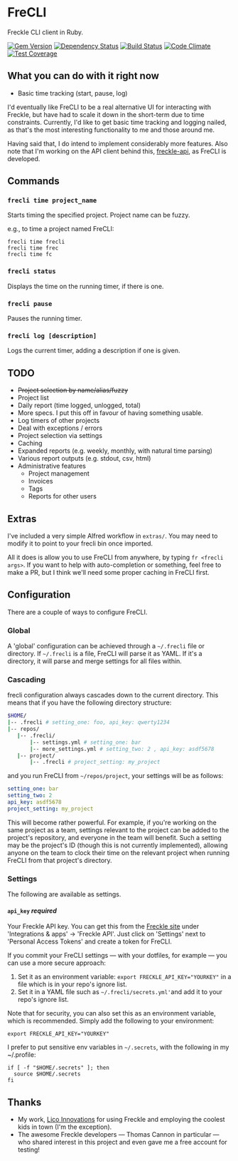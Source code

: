 # FreCLI
Freckle CLI client in Ruby.

[![Gem Version](https://badge.fury.io/rb/frecli.svg)](https://badge.fury.io/rb/frecli)
[![Dependency Status](https://gemnasium.com/shkm/frecli.svg)](https://gemnasium.com/shkm/frecli)
[![Build Status](https://travis-ci.org/shkm/frecli.svg)](https://travis-ci.org/shkm/frecli)
[![Code Climate](https://codeclimate.com/github/shkm/frecli/badges/gpa.svg)](https://codeclimate.com/github/shkm/frecli)
[![Test Coverage](https://codeclimate.com/github/shkm/frecli/badges/coverage.svg)](https://codeclimate.com/github/shkm/frecli/coverage)

## What you can do with it right now

- Basic time tracking (start, pause, log)

I'd eventually like FreCLI to be a real alternative UI for interacting with Freckle, but have had to scale it down in the short-term due to time constraints. Currently, I'd like to get basic time tracking and logging nailed, as that's the most interesting functionality to me and those around me.

Having said that, I do intend to implement considerably more features. Also note that I'm working on the API client behind this, [freckle-api](https://github.com/shkm/freckle-api), as FreCLI is developed.


## Commands

### `frecli time project_name`

Starts timing the specified project. Project name can be fuzzy.

e.g., to time a project named FreCLI:

```
frecli time frecli
frecli time frec
frecli time fc
```

### `frecli status`

Displays the time on the running timer, if there is one.

### `frecli pause`

Pauses the running timer.

### `frecli log [description]`

Logs the current timer, adding a description if one is given.


## TODO

- ~~Project selection by name/alias/fuzzy~~
- Project list
- Daily report (time logged, unlogged, total)
- More specs. I put this off in favour of having something usable.
- Log timers of other projects
- Deal with exceptions / errors
- Project selection via settings
- Caching
- Expanded reports (e.g. weekly, monthly, with natural time parsing)
- Various report outputs (e.g. stdout, csv, html)
- Administrative features
  - Project management
  - Invoices
  - Tags
  - Reports for other users

## Extras
I've included a very simple Alfred workflow in `extras/`. You may need to modify it to point to your frecli bin once imported.

All it does is allow you to use FreCLI from anywhere, by typing `fr <frecli args>`. If you want to help with auto-completion or something, feel free to make a PR, but I think we'll need some proper caching in FreCLI first.

## Configuration

There are a couple of ways to configure FreCLI.

### Global

A 'global' configuration can be achieved through a `~/.frecli` file or directory. If `~/.frecli` is a file, FreCLI will parse it as YAML. If it's a directory, it will parse and merge settings for all files within.

### Cascading

frecli configuration always cascades down to the current directory. This means that if you have the following directory structure:

```bash
$HOME/
|-- .frecli # setting_one: foo, api_key: qwerty1234
|-- repos/
   |-- .frecli/
       |-- settings.yml # setting_one: bar
       |-- more_settings.yml # setting_two: 2 , api_key: asdf5678
   |-- project/
       |-- .frecli # project_setting: my_project

```

and you run FreCLI from `~/repos/project`, your settings will be as follows:

```yml
setting_one: bar
setting_two: 2
api_key: asdf5678
project_setting: my_project
```

This will become rather powerful. For example, if you're working on the same project as a team, settings relevant to the project can be added to the project's repository, and everyone in the team will benefit. Such a setting may be the project's ID (though this is not currently implemented), allowing anyone on the team to clock their time on the relevant project when running FreCLI from that project's directory.

### Settings

The following are available as settings.


#### `api_key` *required*
Your Freckle API key. You can get this from the [Freckle site](https://letsfreckle.com) under 'Integrations & apps' -> 'Freckle API'. Just click on 'Settings' next to 'Personal Access Tokens' and create a token for FreCLI.

If you commit your FreCLI settings — with your dotfiles, for example — you can use a more secure approach:

1. Set it as an environment variable: `export FRECKLE_API_KEY="YOURKEY"` in a file which is in your repo's ignore list.
2. Set it in a YAML file such as `~/.frecli/secrets.yml'`and add it to your repo's ignore list.

Note that for security, you can also set this as an environment variable, which is recommended. Simply add the following to your environment:

```
export FRECKLE_API_KEY="YOURKEY"
```

I prefer to put sensitive env variables in `~/.secrets`, with the following in my ~/.profile:
```
if [ -f "$HOME/.secrets" ]; then
  source $HOME/.secrets
fi

```

## Thanks
- My work, [Lico Innovations](http://lico.nl/) for using Freckle and employing the coolest kids in town (I'm the exception).
- The awesome Freckle developers — Thomas Cannon in particular — who shared interest in this project and even gave me a free account for testing!
